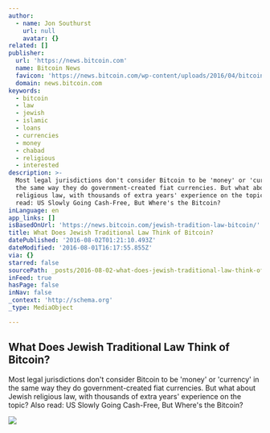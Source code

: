 ```yaml
---
author:
  - name: Jon Southurst
    url: null
    avatar: {}
related: []
publisher:
  url: 'https://news.bitcoin.com'
  name: Bitcoin News
  favicon: 'https://news.bitcoin.com/wp-content/uploads/2016/04/bitcoin_fav.png'
  domain: news.bitcoin.com
keywords:
  - bitcoin
  - law
  - jewish
  - islamic
  - loans
  - currencies
  - money
  - chabad
  - religious
  - interested
description: >-
  Most legal jurisdictions don't consider Bitcoin to be 'money' or 'currency' in
  the same way they do government-created fiat currencies. But what about Jewish
  religious law, with thousands of extra years' experience on the topic? Also
  read: US Slowly Going Cash-Free, But Where's the Bitcoin?
inLanguage: en
app_links: []
isBasedOnUrl: 'https://news.bitcoin.com/jewish-tradition-law-bitcoin/'
title: What Does Jewish Traditional Law Think of Bitcoin?
datePublished: '2016-08-02T01:21:10.493Z'
dateModified: '2016-08-01T16:17:55.855Z'
via: {}
starred: false
sourcePath: _posts/2016-08-02-what-does-jewish-traditional-law-think-of-bitcoin.md
inFeed: true
hasPage: false
inNav: false
_context: 'http://schema.org'
_type: MediaObject

---
```

<article style=""><h1>What Does Jewish Traditional Law Think of Bitcoin?</h1><p>Most legal jurisdictions don't consider Bitcoin to be 'money' or 'currency' in the same way they do government-created fiat currencies. But what about Jewish religious law, with thousands of extra years' experience on the topic? Also read: US Slowly Going Cash-Free, But Where's the Bitcoin?</p><img src="https://news.bitcoin.com/wp-content/uploads/2016/08/tefillin-1297842_1920.jpg" /></article>